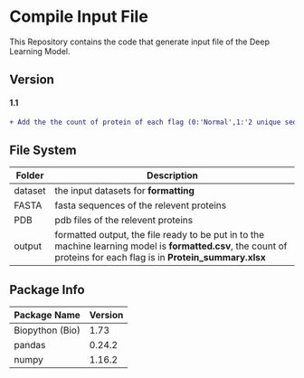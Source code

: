 # Compile Input File 

This Repository contains the code that generate input file of the Deep Learning Model.

## Version

#### 1.1
```diff
+ Add the the count of protein of each flag (0:'Normal',1:'2 unique seq with duplicates',2: 'More than 2 unique seq', 3: 'Less than 2 seq')
```

## File System

| Folder | Description |
| --- | --- |
| dataset | the input datasets for __formatting__ |
| FASTA | fasta sequences of the relevent proteins |
| PDB | pdb files of the relevent proteins |
| output | formatted output, the file ready to be put in to the machine learning model is __formatted.csv__, the count of proteins for each flag is in __Protein_summary.xlsx__ |

## Package Info

| Package Name | Version |
| -- | -- |
| Biopython (Bio) | 1.73 |
| pandas | 0.24.2 |
| numpy | 1.16.2 |
